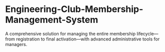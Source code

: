 # Engineering-Club-Membership-Management-System
A comprehensive solution for managing the entire membership lifecycle—from registration to final activation—with advanced administrative tools for managers.

